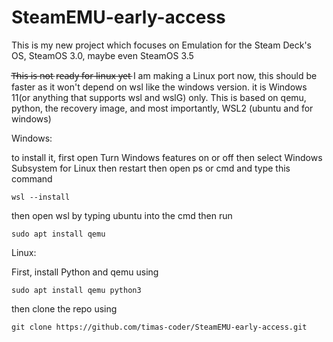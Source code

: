 # SteamEMU-early-access
This is my new project which focuses on Emulation for the Steam Deck's OS, SteamOS 3.0, maybe even SteamOS 3.5

 T̶h̶i̶s̶ i̶s̶ n̶o̶t̶ r̶e̶a̶d̶y̶ f̶o̶r̶ l̶i̶n̶u̶x̶ y̶e̶t̶  I am making a Linux port now, this should be faster as it won't depend on wsl like the windows version. it is Windows 11(or anything that supports wsl and wslG) only.
This is based on qemu, python, the recovery image, and most importantly, WSL2 (ubuntu and for windows)

Windows:

to install it, first open
Turn Windows features on or off
then select Windows Subsystem for Linux
then restart
then open ps or cmd and type this command
```
wsl --install
```
then open wsl by typing ubuntu into the cmd
then run
```
sudo apt install qemu
```
Linux:

First, install Python and qemu using
```
sudo apt install qemu python3
```
then clone the repo using
```
git clone https://github.com/timas-coder/SteamEMU-early-access.git
```
